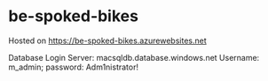 # be-spoked-bikes

Hosted on https://be-spoked-bikes.azurewebsites.net

Database Login
Server: macsqldb.database.windows.net
Username: m_admin;
password: Adm1nistrator!
